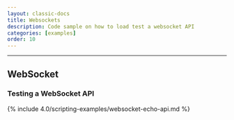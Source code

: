 ```yaml
---
layout: classic-docs
title: Websockets
description: Code sample on how to load test a websocket API
categories: [examples]
order: 10
---
```


***

## WebSocket

### Testing a WebSocket API
{% include 4.0/scripting-examples/websocket-echo-api.md %}
